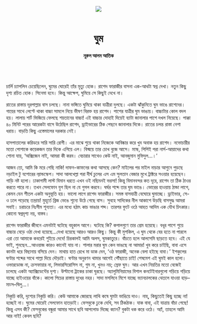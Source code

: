 <div align=center>
<img src=https://images.prothomalo.com/prothomalo-bangla%2F2021-04%2F8ca26ebc-c949-4f22-8d46-78781a15bafa%2F27_04_21_shahitto.png?rect=0%2C0%2C1400%2C735&w=1200&ar=40%3A21&auto=format%2Ccompress&ogImage=true&mode=crop&overlay=https%3A%2F%2Fimages.prothomalo.com%2Fprothomalo-bangla%2F2020-11%2F54141ce1-65f9-4c75-b13f-9fdce8bbd3dc%2Ffacebook_post_banner__1_.jpg&overlay_position=bottom&overlay_width_pct=1 />
<br><br>
<h1>ঘুম</h1> 
<h4>নূরুল আলম আতিক</h4>
<br><br>
</div>

চার্লি চ্যাপলিন চেয়েছিলেন, ঘুমের ঘোরেই তাঁর মৃত্যু হোক। রাশেদ ফারাজীর বাসনা এক-আধটা স্বপ্ন দেখা। নতুন কিছু দৃশ্য রচিত হোক। সিনেমা হবে। কিন্তু আক্ষেপ, ঘুমিয়ে সে কিছুই দেখে না।

রাতের রাস্তায় দূরপাল্লার বাস চলছে। নানা ভঙ্গিতে ঘুমিয়ে থাকা যাত্রীরা দুলছে। একটা ঝাঁকুনিতে ঘুম ভাঙে রাশেদের। গায়ের সাথে লেপ্টে থাকা বাচ্চা সামলে নিয়ে ভীষণ বিরক্ত হয় রাশেদ। পাশের যাত্রীর ঘুম ভাঙায়। বাচ্চাটার কোল বদল হয়। লালায় শার্ট ভিজিয়ে ফেলছে শয়তানের বাচ্চা! এই বাচ্চার দোহাই দিয়েই ব্যাটা জানালার পাশে দখল নিয়েছে। পাক্কা ৪০ মিনিট পরের আরেকটা বাসে উঠেছিল রাশেদ, ড্রাইভারের ঠিক পেছনে জানালার দিকে। রাতের চলন্ত রাস্তা নেশা ধরায়। বাড়তি কিছু এস্তেমালের দরকার নেই।

হাসপাতালের করিডরে সারি সারি রোগী। এর মাঝে শুয়ে থাকা নিজেকে আবিষ্কার করে খুব অবাক হয় রাশেদ। নভোচারীর মতো পোশাকে কয়েকজন তার দিকে এগিয়ে এল। বিস্ময়ে তার চোখ বুজে আসে। মাস্ক, পিপিই পরা নার্স-আয়াদের কথা শোনা যায়, ‘অক্সিজেন নাই, আমরা কী করব। বেচারার সাথেও কেউ নাই, আনজুমান মুফিদুল...।’

আজব তো, আমি কি মরে গেছি নাকি! দাফন-কাফনের কথা আসছে কেন? মাইলের পর মাইল নাড়ার আগুনে পুড়ছে নড়াইল টু যশোরের ল্যান্ডস্কেপ। সাদা আলখেল্লা পরা দীর্ঘ চুলের এস এম সুলতান বেজার মুখে ট্রাক্টরে সওয়ার হয়েছেন। গাড়ি নষ্ট হলো। ঢাকাগামী লাস্ট বিমান ধরতে এখন ওই নছিমনই ভরসা! কিন্তু বিমানবন্দর কত দূরে, রাশেদ তা ঠিক ঠাওর করতে পারে না। তখন সেলফোন যুগ ছিল না যে গুগল করবে। ঘর্ঘর শব্দে তার ঘুম ভাঙে। ভোরের হাওয়ায় ঠান্ডা লাগে, কেমন যেন শীতল একটা অনুভূতি হয়। ভালো লাগে রাশেদ ফারাজীর। সমস্ত বাসযাত্রী বেঘোরে ঘুমাচ্ছে। ড্রাইভার, সে-ও ঢলে পড়েছে তন্দ্রায়! মুহূর্তে ব্রিজ ভেঙে শূন্যে উঠে গেছে বাস। সুবহে সাদিকের নীল আকাশে উড়ছি বাসসুদ্ধ আমরা সবাই। চরাচরে নিঃসীম শূন্যতা। এর মধ্যে হঠাৎ কাচ ভাঙার শব্দ। তারপর ফুটে ওঠে আহত আদিম এক যৌথ চিৎকার। কোনো স্বপ্নদৃশ্য নয়, বাস্তব।

রাশেদ ফারাজীর জীবনে এমনটাই ঘটেছে বহুকাল আগে। ঘটেছে কি? কপালগুণে তার প্রেম হয়েছে। বধূর পাশে শুয়ে বাচ্চার বেড়ে ওঠা দেখা হয়েছে...দেখা হয়েছে আরও আরও কিছু। কিন্তু কী মুশকিল, এ ঘুম থেকে বের হতে না পারলে এরা তো আমাকে কবরেই শুইয়ে দেবে! চিরকালই আমি অলস, ঘুমকাতুরে। বাঁচতে হলে আলসেমি ছাড়তে হবে। এই যে ভাই, শুনছেন...আওয়াজ কারও কানেই যায় না। শালার মরার ঘুম কেন ভাঙছে না আমার! খুব করে চাইছি, বাবা এসে কানটা ধরে বিছানায় বসিয়ে দেন। মাথায় হাত রেখে মা ডাক দেন, ‘ওঠ ফারাজী, অনেক বেলা হইছে বাবা।’ ইশকুলের ঘণ্টার শব্দের সাথে পাল্লা দিয়ে দৌড়াই। ঘণ্টার অনুরণন থামার আগেই পৌঁছাতে চাই! শেষমেশ এই ঘুমই কাল হলো। ওভারডোজ না, ক্রসফায়ার না, লিভারসিরোসিস না, গুম না, খুনও নয়; স্রেফ ঘুম। আর এখন নিয়তির মতো বেজেই চলেছে একটা অ্যাক্সিডেন্টের দৃশ্য। উল্টানো ট্রাকের চাকা ঘুরছে। অ্যালুমিনিয়ামের বিশাল কনটেইনারগুলো গড়িয়ে গড়িয়ে যাচ্ছে হাইওয়ের বাঁকে। কালো পিচের রাস্তায় দুধের নহর। সাদা মসলিনে মিশে যাচ্ছে ভ্যানচালকের থেতলে যাওয়া হাড়–মাংস–ঘিলু...।

নিকুচি করি, দৃশ্যের নিকুচি করি। কেউ আমাকে জোরছে লাথি কষে ঘুমটা ভাঙিয়ে দাও। নাহ্‌, কিছুতেই কিছু হচ্ছে না! হচ্ছেই না। ঘুমের ঘোরেই সেলফোন হাতড়াই। ফেসবুকে ঢুকে দেখি, সব ঠিকঠাক। যাক বাবা, এই যাত্রায় বাঁচা গেছে! কিন্তু এসব কী? ফেসবুকের বন্ধুরা আমার সাথে ছবি আপলোড দিচ্ছে ক্যান? বুকটা ধক করে ওঠে। অ্যাঁ, তাহলে আমি আর নাই! কেবল ছবি?
